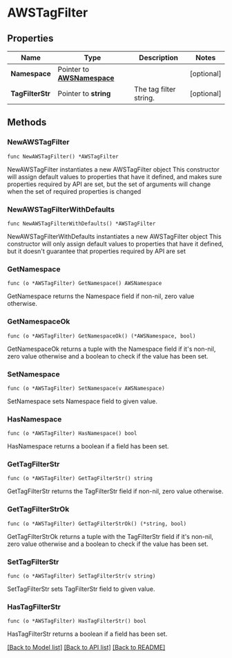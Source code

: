 # AWSTagFilter

## Properties

Name | Type | Description | Notes
---- | ---- | ----------- | ------
**Namespace** | Pointer to [**AWSNamespace**](AWSNamespace.md) |  | [optional] 
**TagFilterStr** | Pointer to **string** | The tag filter string. | [optional] 

## Methods

### NewAWSTagFilter

`func NewAWSTagFilter() *AWSTagFilter`

NewAWSTagFilter instantiates a new AWSTagFilter object
This constructor will assign default values to properties that have it defined,
and makes sure properties required by API are set, but the set of arguments
will change when the set of required properties is changed

### NewAWSTagFilterWithDefaults

`func NewAWSTagFilterWithDefaults() *AWSTagFilter`

NewAWSTagFilterWithDefaults instantiates a new AWSTagFilter object
This constructor will only assign default values to properties that have it defined,
but it doesn't guarantee that properties required by API are set

### GetNamespace

`func (o *AWSTagFilter) GetNamespace() AWSNamespace`

GetNamespace returns the Namespace field if non-nil, zero value otherwise.

### GetNamespaceOk

`func (o *AWSTagFilter) GetNamespaceOk() (*AWSNamespace, bool)`

GetNamespaceOk returns a tuple with the Namespace field if it's non-nil, zero value otherwise
and a boolean to check if the value has been set.

### SetNamespace

`func (o *AWSTagFilter) SetNamespace(v AWSNamespace)`

SetNamespace sets Namespace field to given value.

### HasNamespace

`func (o *AWSTagFilter) HasNamespace() bool`

HasNamespace returns a boolean if a field has been set.

### GetTagFilterStr

`func (o *AWSTagFilter) GetTagFilterStr() string`

GetTagFilterStr returns the TagFilterStr field if non-nil, zero value otherwise.

### GetTagFilterStrOk

`func (o *AWSTagFilter) GetTagFilterStrOk() (*string, bool)`

GetTagFilterStrOk returns a tuple with the TagFilterStr field if it's non-nil, zero value otherwise
and a boolean to check if the value has been set.

### SetTagFilterStr

`func (o *AWSTagFilter) SetTagFilterStr(v string)`

SetTagFilterStr sets TagFilterStr field to given value.

### HasTagFilterStr

`func (o *AWSTagFilter) HasTagFilterStr() bool`

HasTagFilterStr returns a boolean if a field has been set.


[[Back to Model list]](../README.md#documentation-for-models) [[Back to API list]](../README.md#documentation-for-api-endpoints) [[Back to README]](../README.md)


